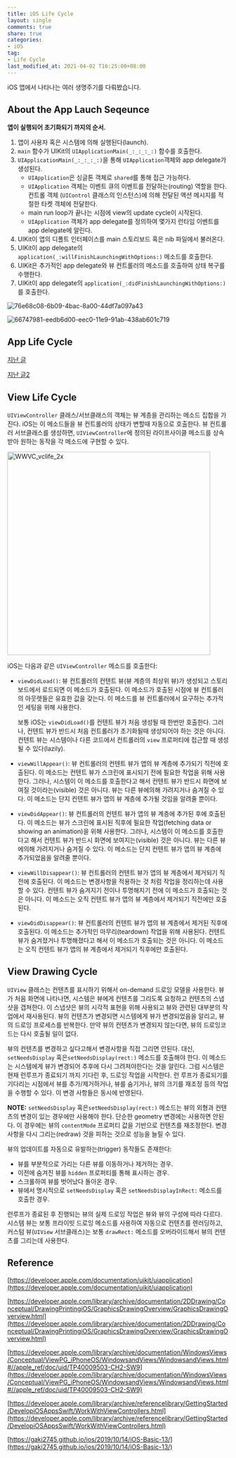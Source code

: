 ```yaml
---
title: iOS Life Cycle
layout: single
comments: true
share: true
categories: 
- iOS
tag:
- Life Cycle
last_modified_at: 2021-04-02 T16:25:00+08:00
---
```


iOS 앱에서 나타나는 여러 생명주기를 다뤄봤습니다. 

## About the App Lauch Seqeunce

**앱이 실행되어 초기화되기 까지의 순서.**

1. 앱이 사용자 혹은 시스템에 의해 실행된다(launch).
2. `main` 함수가 UIKit의 `UIApplicationMain(_:_:_:_:)` 함수를 호출한다.
3. `UIApplicationMain(_:_:_:_:)`을 통해 `UIApplication`객체와 app delegate가 생성된다.
    - `UIApplication`은 싱글톤 객체로 `shared`를 통해 접근 가능하다.
    - `UIApplication` 객체는 이벤트 큐의 이벤트를 전달하는(routing) 역할을 한다. 컨트롤 객체 (`UIControl` 클래스의 인스턴스)에 의해 전달된 액션 메시지를 적절한 타켓 객체에 전달한다.
    - main run loop가 끝나는 시점에 view의 update cycle이 시작된다.
    - `UIApplication` 객체가 app delegate를 정의하여 몇가지 런타임 이벤트를 app delegate에 알린다.
4. UIKit이 앱의 디폴트 인터페이스를 main 스토리보드 혹은 nib 파일에서 불러온다.
5. UIKit이 app delegate의 `application(_:willFinishLaunchingWithOptions:)` 메소드를 호출한다.
6. UIKit은 추가적인 app delegate와 뷰 컨트롤러의 메소드를 호출하여 상태 복구를 수행한다.
7. UIKit이 app delegate의  `application(_:didFinishLaunchingWithOptions:)`를 호출한다.

![76e68c08-6b09-4bac-8a00-44df7a097a43](https://user-images.githubusercontent.com/48352065/113392530-4381e900-93d0-11eb-9d79-f1432806c6cb.png)

![66747981-eedb6d00-eec0-11e9-91ab-438ab601c719](https://user-images.githubusercontent.com/48352065/113392627-614f4e00-93d0-11eb-9601-074080d1663d.png)

## App Life Cycle

[지난 글](https://hyunsikwon.github.io/ios/iOS-AppLifeCycle-01/)

[지난 글2](https://hyunsikwon.github.io/ios/iOS-AppLifeCycle-02/)

## View Life Cycle

`UIViewController` 클래스/서브클래스의 객체는 뷰 계층을 관리하는 메소드 집합을 가진다. iOS는 이 메소드들을 뷰 컨트롤러의 상태가 변할때 자동으로 호출한다. 뷰 컨트롤러 서브클래스를 생성하면, `UIViewController`에 정의된 라이프사이클 메소드를 상속받아 원하는 동작을 각 메소드에 구현할 수 있다. 

<img width="462" alt="WWVC_vclife_2x" src="https://user-images.githubusercontent.com/48352065/113392539-454bac80-93d0-11eb-9a5c-12818dd661dc.png">

iOS는 다음과 같은 `UIViewController` 메소드를 호출한다:

- `viewDidLoad()`: 뷰 컨트롤러의 컨텐트 뷰(뷰 계층의 최상위 뷰)가 생성되고 스토리보드에서 로드되면 이 메소드가 호출된다. 이 메소드가 호출된 시점에 뷰 컨트롤러의 아웃렛들은 유효한 값을 갖는다. 이 메소드를 뷰 컨트롤러에서 요구하는 추가적인 세팅을 위해 사용한다.

    보통 iOS는 `viewDidLoad()`를 컨텐트 뷰가 처음 생성될 때 한번만 호출한다. 그러나, 컨텐트 뷰가 반드시 처음 컨트롤러가 초기화될때 생성되어야 하는 것은 아니다. 컨텐트 뷰는 시스템이나 다른 코드에서 컨트롤러의  `view` 프로퍼티에 접근할 때 생성될 수 있다(lazily).

- `viewWillAppear()`:  뷰 컨트롤러의 컨텐트 뷰가 앱의 뷰 계층에 추가되기 직전에 호출된다. 이 메소드는 컨텐트 뷰가 스크린에 표시되기 전에 필요한 작업을 위해 사용한다. 그러나, 시스템이 이 메소드를 호출한다고 해서 컨텐트 뷰가 반드시 화면에 보여질 것이라는(visible) 것은 아니다. 뷰는 다른 뷰에의해 가려지거나 숨겨질 수 있다. 이 메소드는 단지 컨텐트 뷰가 앱의 뷰 계층에 추가될 것임을 알려줄 뿐이다.
- `viewDidAppear()`: 뷰 컨트롤러의 컨텐트 뷰가 앱의 뷰 계층에 추가된 후에 호출된다. 이 메소드는 뷰가 스크린에 표시된 직후에 필요한 작업(fetching data or showing an animation)을 위해 사용한다. 그러나, 시스템이 이 메소드를 호출한다고 해서 컨텐트 뷰가 반드시 화면에 보여지는(visible) 것은 아니다. 뷰는 다른 뷰에의해 가려지거나 숨겨질 수 있다. 이 메소드는 단지 컨텐트 뷰가 앱의 뷰 계층에 추가되었음을 알려줄 뿐이다.
- `viewWillDisappear()`: 뷰 컨트롤러의 컨텐트 뷰가 앱의 뷰 계층에서 제거되기 직전에 호출된다. 이 메소드는 변경사항을 적용하는 것 처럼 작업을 정리하는데 사용할 수 있다. 컨텐트 뷰가 숨겨지기 전이나 투명해지기 전에 이 메소드가 호출되는 것은 아니다. 이 메소드는 오직 컨텐트 뷰가 앱의 뷰 계층에서 제거되기 직전에만 호출된다.
- `viewDidDisappear()`: 뷰 컨트롤러의 컨텐트 뷰가 앱의 뷰 계층에서 제거된 직후에 호출된다. 이 메소드는 추가적인 마무리(teardown) 작업을 위해 사용된다. 컨텐트 뷰가 숨겨졌거나 투명해졌다고 해서 이 메소드가 호출되는 것은 아니다. 이 메소드는 오직 컨텐트 뷰가 앱의 뷰 계층에서 제거되기 직후에만 호출된다.

## View Drawing Cycle

`UIView` 클래스는 컨텐츠를 표시하기 위해서 on-demand 드로잉 모델을 사용한다. 뷰가 처음 화면에 나타나면, 시스템은 뷰에게 컨텐츠를 그리도록 요청하고 컨텐츠의 스냅샷을 갭쳐한다. 이 스냅샷은 뷰의 시각적 표현을 위해 사용되고 뷰와 관련된 대부분의 작업에서 재사용된다. 뷰의 컨텐츠가 변경되면 시스템에게 뷰가 변경되었음을 알리고, 뷰의 드로잉 프로세스를 반복한다. 만약 뷰의 컨텐츠가 변경되지 않는다면, 뷰의 드로잉코드는 다시 호출될 일이 없다. 

뷰의 컨텐츠를 변경하고 싶다고해서 변경사항을 직접 그리면 안된다. 대신, `setNeedsDisplay` 혹은`setNeedsDisplay(rect:)` 메소드를 호출해야 한다. 이 메소드는 시스템에게 뷰가 변경되어 추후에 다시 그려져야한다는 것을 알린다. 그럼 시스템은 현재 런루프가 종료되기 까지 기다린 후, 드로잉 작업을 시작한다. 런 루프가 종료되기를 기다리는 시점에서 뷰를 추가/제거하거나, 뷰를 숨기거나, 뷰의 크기를 재조정 등의 작업을 수행할 수 있다. 이 변경 사항들은 동시에 반영된다. 

**NOTE:** `setNeedsDisplay` 혹은`setNeedsDisplay(rect:)` 메소드는 뷰의 외형과 컨텐츠의 변경이 있는 경우에만 사용해야 한다. 단순한 geometry 변경에는 사용하면 안된다. 이 경우에는 뷰의 `contentMode` 프로퍼티 값을 기반으로 컨텐츠를 재조정한다. 변경사항을 다시 그리는(redraw) 것을 피하는 것으로 성능을 늘릴 수 있다. 

뷰의 업데이트를 자동으로 유발하는(trigger) 동작들도 존재한다:

- 뷰를 부분적으로 가리는 다른 뷰를 이동하거나 제거하는 경우.
- 이전에 숨겨진 뷰를 `hidden` 프로퍼티를 통해 표시하는 경우.
- 스크롤하여 뷰를 벗어났다 돌아온 경우.
- 뷰에서 명시적으로 `setNeedsDisplay` 혹은 `setNeedsDisplayInRect:` 메소드를 호출한 경우.

런루프가 종료된 후 진행되는 뷰의 실제 드로잉 작업은 뷰와 뷰의 구성에 따라 다르다. 시스템 뷰는 보통 프라이빗 드로잉 메소드를 사용하여 자동으로 컨텐츠를 렌러딩하고, 커스텀 뷰(`UIView` 서브클래스)는 보통 `drawRect:` 메소드를 오버라이드해서 뷰의 컨텐츠를 그리는데 사용한다.

## Reference

[https://developer.apple.com/documentation/uikit/uiapplication](https://developer.apple.com/documentation/uikit/uiapplication)

[https://developer.apple.com/library/archive/documentation/2DDrawing/Conceptual/DrawingPrintingiOS/GraphicsDrawingOverview/GraphicsDrawingOverview.html](https://developer.apple.com/library/archive/documentation/2DDrawing/Conceptual/DrawingPrintingiOS/GraphicsDrawingOverview/GraphicsDrawingOverview.html)

[https://developer.apple.com/library/archive/documentation/WindowsViews/Conceptual/ViewPG_iPhoneOS/WindowsandViews/WindowsandViews.html#//apple_ref/doc/uid/TP40009503-CH2-SW9](https://developer.apple.com/library/archive/documentation/WindowsViews/Conceptual/ViewPG_iPhoneOS/WindowsandViews/WindowsandViews.html#//apple_ref/doc/uid/TP40009503-CH2-SW9)

[https://developer.apple.com/library/archive/referencelibrary/GettingStarted/DevelopiOSAppsSwift/WorkWithViewControllers.html](https://developer.apple.com/library/archive/referencelibrary/GettingStarted/DevelopiOSAppsSwift/WorkWithViewControllers.html)

[https://gaki2745.github.io/ios/2019/10/14/iOS-Basic-13/](https://gaki2745.github.io/ios/2019/10/14/iOS-Basic-13/)
